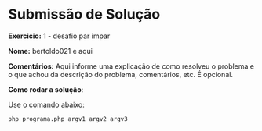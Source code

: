 # Submissão de Solução

**Exercicio:** 1 - desafio par impar

**Nome:** bertoldo021  e  aqui

**Comentários:** Aqui informe uma explicação de como resolveu o problema e o que achou da descrição do problema, comentários, etc. É opcional.

**Como rodar a solução**: 

Use o comando abaixo: 
```bash
php programa.php argv1 argv2 argv3
```
